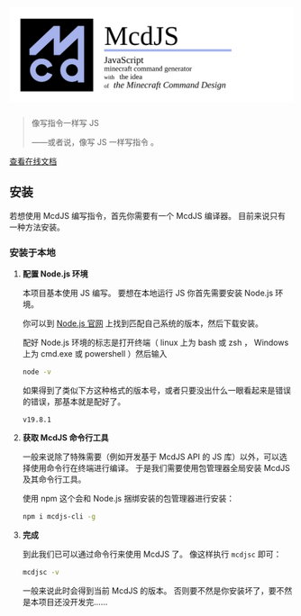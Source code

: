 # ![McdJS](/packages/mcdjs/lib/banner.svg)

> 像写指令一样写 JS
>
> ——或者说，像写 JS 一样写指令 。

[查看在线文档](https://mcd.js.org/)

## 安装

若想使用 McdJS 编写指令，首先你需要有一个 McdJS 编译器。
目前来说只有一种方法安装。

### 安装于本地

1. **配置 Node.js 环境**

   本项目基本使用 JS 编写。
   要想在本地运行 JS 你首先需要安装 Node.js 环境。

   你可以到 [Node.js 官网](https://nodejs.org/zh-cn) 上找到匹配自己系统的版本，然后下载安装。

   配好 Node.js 环境的标志是打开终端（ linux 上为 bash 或 zsh ， Windows 上为 cmd.exe 或 powershell ）然后输入

   ```bash
   node -v
   ```

   如果得到了类似下方这种格式的版本号，或者只要没出什么一眼看起来是错误的错误，那基本就是配好了。

   ```text
   v19.8.1
   ```

2. **获取 McdJS 命令行工具**

   一般来说除了特殊需要（例如开发基于 McdJS API 的 JS 库）以外，可以选择使用命令行在终端进行编译。
   于是我们需要使用包管理器全局安装 McdJS 及其命令行工具。

   使用 npm 这个会和 Node.js 捆绑安装的包管理器进行安装：

   ```bash
   npm i mcdjs-cli -g
   ```

3. **完成**

   到此我们已可以通过命令行来使用 McdJS 了。
   像这样执行 `mcdjsc` 即可：

   ```bash
   mcdjsc -v
   ```

   一般来说此时会得到当前 McdJS 的版本。
   否则要不然是你安装坏了，要不然是本项目还没开发完……
